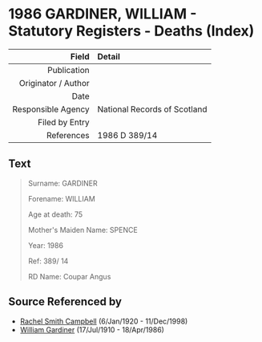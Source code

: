 ﻿---
layout: page
permalink: /sources/s87515941
---

# 1986 GARDINER, WILLIAM - Statutory Registers - Deaths (Index)

Field | Detail
---:|:---
Publication | 
Originator / Author | 
Date | 
Responsible Agency | National Records of Scotland
Filed by Entry | 
References | 1986 D 389/14

## Text

> Surname: GARDINER
>
> Forename: WILLIAM
>
> Age at death: 75
>
> Mother's Maiden Name: SPENCE
>
> Year: 1986
>
> Ref: 389/ 14
>
> RD Name: Coupar Angus
>

## Source Referenced by

* [Rachel Smith Campbell](../people/@40394043@-rachel-smith-campbell-b1920-1-6-d1998-12-11.md) (6/Jan/1920 - 11/Dec/1998)
* [William Gardiner](../people/@29232511@-william-gardiner-b1910-7-17-d1986-4-18.md) (17/Jul/1910 - 18/Apr/1986)
